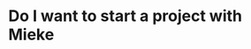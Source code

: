 # Do I want to start a project with Mieke

<!-- #Life -->

<!-- {BearID:DFC18515-A9DB-4D75-9D94-DE52E413A3F1-15756-0000130354029BD7} -->
